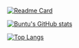 [![Readme Card](https://github-readme-stats.vercel.app/api/pin/?username=bngcebetsha&repo=bngcebetsha)](https://github.com/bngcebetsha/bngcebetsha)

[![Buntu's GitHub stats](https://github-readme-stats.vercel.app/api?username=bngcebetsha&count_private=true&show_icons=true&theme=gruvbox)](https://github.com/bngcebetsha/github-readme-stats)


[![Top Langs](https://github-readme-stats.vercel.app/api/top-langs/?username=bngcebetsha&langs_count=18)](https://github.com/bngcebetsha/github-readme-stats)
